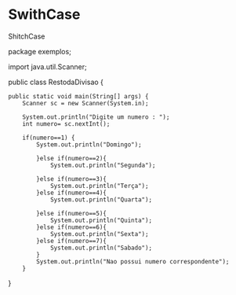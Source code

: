 # SwithCase
ShitchCase

package exemplos;

import java.util.Scanner;

public class RestodaDivisao {

	public static void main(String[] args) {
		Scanner sc = new Scanner(System.in);
		
		System.out.println("Digite um numero : ");
		int numero= sc.nextInt();
		
		if(numero==1) {
			System.out.println("Domingo");
				
			}else if(numero==2){
				System.out.println("Segunda");
				
			}else if(numero==3){
				System.out.println("Terça");
			}else if(numero==4){
				System.out.println("Quarta");
				
			}else if(numero==5){
				System.out.println("Quinta");
			}else if(numero==6){
				System.out.println("Sexta");
			}else if(numero==7){
				System.out.println("Sabado");
			}
			System.out.println("Nao possui numero correspondente");
		}
}

